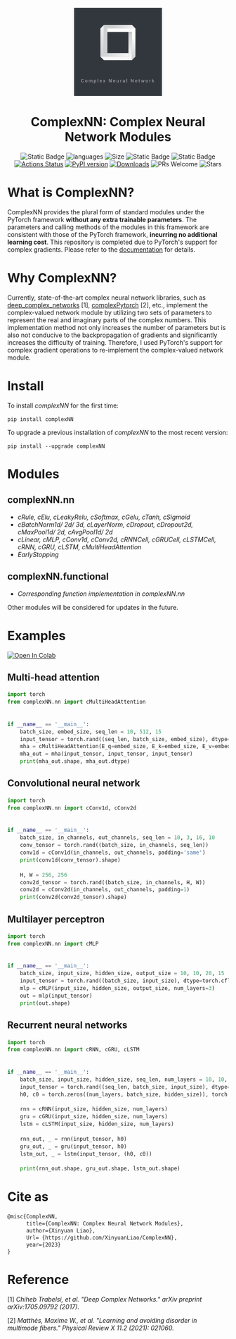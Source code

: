 <p align="center">
  <img src="https://github.com/XinyuanLiao/ComplexNN/blob/main/.github/Images/logo.jpg" width="200px"/>
</p>
<div align="center">
<h1>ComplexNN: Complex Neural Network Modules</h1>

![Static Badge](https://img.shields.io/hexpm/l/plug)
![languages](https://img.shields.io/github/languages/top/XinyuanLiao/ComplexNN)
![Size](https://img.shields.io/github/languages/code-size/XinyuanLiao/ComplexNN)
![Static Badge](https://img.shields.io/badge/Framework-PyTorch-green)
![Static Badge](https://img.shields.io/badge/Platform-Win_|_Mac-pink)
[![Actions Status](https://github.com/XinyuanLiao/ComplexNN/workflows/CodeQL/badge.svg)](https://github.com/XinyuanLiao/ComplexNN/actions)
[![PyPI version](https://img.shields.io/pypi/v/complexNN?color=brightgreen&logo=Python&logoColor=white&label=PyPI%20package)](https://pypi.org/project/complexNN/)
[![Downloads](https://static.pepy.tech/personalized-badge/complexNN?&units=international_system&left_color=grey&right_color=brightgreen&left_text=PyPI%20downloads)](https://pepy.tech/project/complexNN)
![PRs Welcome](https://img.shields.io/badge/PRs-Welcome-green) 
![Stars](https://img.shields.io/github/stars/XinyuanLiao/ComplexNN)
</div>

# What is ComplexNN?

ComplexNN provides the plural form of standard modules under the PyTorch framework **without any extra trainable parameters**. The parameters and calling methods of the modules in this framework are consistent with those of the PyTorch framework, **incurring no additional learning cost**. This repository is completed due to PyTorch's support for complex gradients. Please refer to the [documentation](https://pytorch.org/docs/stable/notes/autograd.html#complex-autograd-doc) for details.

# Why ComplexNN?

Currently, state-of-the-art complex neural network libraries, such as [deep_complex_networks](https://github.com/ChihebTrabelsi/deep_complex_networks) [1], [complexPytorch](https://github.com/wavefrontshaping/complexPyTorch) [2], etc., implement the complex-valued network module by utilizing two sets of parameters to represent the real and imaginary parts of the complex numbers. This implementation method not only increases the number of parameters but is also not conducive to the backpropagation of gradients and significantly increases the difficulty of training. Therefore, I used PyTorch's support for complex gradient operations to re-implement the complex-valued network module.

# Install
To install _complexNN_ for the first time:
```
pip install complexNN
```
To upgrade a previous installation of _complexNN_ to the most recent version:
```
pip install --upgrade complexNN
```

# Modules

## complexNN.nn
* _cRule, cElu, cLeakyRelu, cSoftmax, cGelu, cTanh, cSigmoid_
* _cBatchNorm1d/ 2d/ 3d, cLayerNorm, cDropout, cDropout2d, cMaxPool1d/ 2d, cAvgPool1d/ 2d_
* _cLinear, cMLP, cConv1d, cConv2d, cRNNCell, cGRUCell, cLSTMCell, cRNN, cGRU, cLSTM, cMultiHeadAttention_
* _EarlyStopping_

## complexNN.functional
* _Corresponding function implementation in complexNN.nn_

 
Other modules will be considered for updates in the future.

# Examples 
<a target="_blank" href="https://drive.google.com/file/d/1O8SzfJANAmcIjjN6b2E5pIkkjutgx5ov/view?usp=sharing"><img src="https://colab.research.google.com/assets/colab-badge.svg" alt="Open In Colab"/></a>

## Multi-head attention
```python
import torch
from complexNN.nn import cMultiHeadAttention


if __name__ == '__main__':
    batch_size, embed_size, seq_len = 10, 512, 15
    input_tensor = torch.rand((seq_len, batch_size, embed_size), dtype=torch.cfloat)
    mha = cMultiHeadAttention(E_q=embed_size, E_k=embed_size, E_v=embed_size, E_total=embed_size, nheads=8)
    mha_out = mha(input_tensor, input_tensor, input_tensor)
    print(mha_out.shape, mha_out.dtype)
```
## Convolutional neural network
```python
import torch
from complexNN.nn import cConv1d, cConv2d


if __name__ == '__main__':
    batch_size, in_channels, out_channels, seq_len = 10, 3, 16, 10
    conv_tensor = torch.rand((batch_size, in_channels, seq_len))
    conv1d = cConv1d(in_channels, out_channels, padding='same')
    print(conv1d(conv_tensor).shape)

    H, W = 256, 256
    conv2d_tensor = torch.rand((batch_size, in_channels, H, W))
    conv2d = cConv2d(in_channels, out_channels, padding=1)
    print(conv2d(conv2d_tensor).shape)
```
## Multilayer perceptron
```python
import torch
from complexNN.nn import cMLP


if __name__ == '__main__':
    batch_size, input_size, hidden_size, output_size = 10, 10, 20, 15
    input_tensor = torch.rand((batch_size, input_size), dtype=torch.cfloat)
    mlp = cMLP(input_size, hidden_size, output_size, num_layers=3)
    out = mlp(input_tensor)
    print(out.shape)
```

## Recurrent neural networks
```python
import torch
from complexNN.nn import cRNN, cGRU, cLSTM


if __name__ == '__main__':
    batch_size, input_size, hidden_size, seq_len, num_layers = 10, 10, 20, 15, 3
    input_tensor = torch.rand((seq_len, batch_size, input_size), dtype=torch.cfloat)
    h0, c0 = torch.zeros((num_layers, batch_size, hidden_size)), torch.zeros((num_layers, batch_size, hidden_size))

    rnn = cRNN(input_size, hidden_size, num_layers)
    gru = cGRU(input_size, hidden_size, num_layers)
    lstm = cLSTM(input_size, hidden_size, num_layers)

    rnn_out, _ = rnn(input_tensor, h0)
    gru_out, _ = gru(input_tensor, h0)
    lstm_out, _ = lstm(input_tensor, (h0, c0))

    print(rnn_out.shape, gru_out.shape, lstm_out.shape)
```

# Cite as
```
@misc{ComplexNN,
      title={ComplexNN: Complex Neural Network Modules},
      author={Xinyuan Liao},
      Url= {https://github.com/XinyuanLiao/ComplexNN}, 
      year={2023}
}
```

# Reference
[1] _Chiheb Trabelsi, et al. "Deep Complex Networks." arXiv preprint arXiv:1705.09792 (2017)._

[2] _Matthès, Maxime W., et al. "Learning and avoiding disorder in multimode fibers." Physical Review X 11.2 (2021): 021060._

